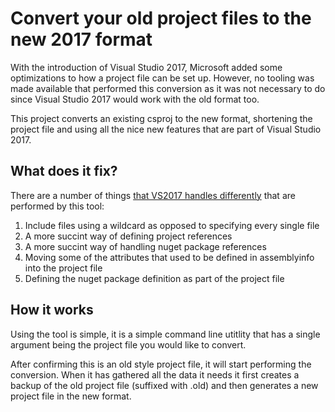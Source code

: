 # Convert your old project files to the new 2017 format
With the introduction of Visual Studio 2017, Microsoft added some optimizations to how a project file can be set up. However, no tooling was made available that performed this conversion as it was not necessary to do since Visual Studio 2017 would work with the old format too.

This project converts an existing csproj to the new format, shortening the project file and using all the nice new features that are part of Visual Studio 2017.

## What does it fix?
There are a number of things [that VS2017 handles differently](http://www.natemcmaster.com/blog/2017/03/09/vs2015-to-vs2017-upgrade/) that are performed by this tool: 
1. Include files using a wildcard as opposed to specifying every single file 
2. A more succint way of defining project references 
3. A more succint way of handling nuget package references
4. Moving some of the attributes that used to be defined in assemblyinfo into the project file
5. Defining the nuget package definition as part of the project file

## How it works
Using the tool is simple, it is a simple command line utitlity that has a single argument being the project file you would like to convert.

After confirming this is an old style project file, it will start performing the conversion. When it has gathered all the data it needs it first creates a backup of the old project file (suffixed with .old) and then generates a new project file in the new format. 
